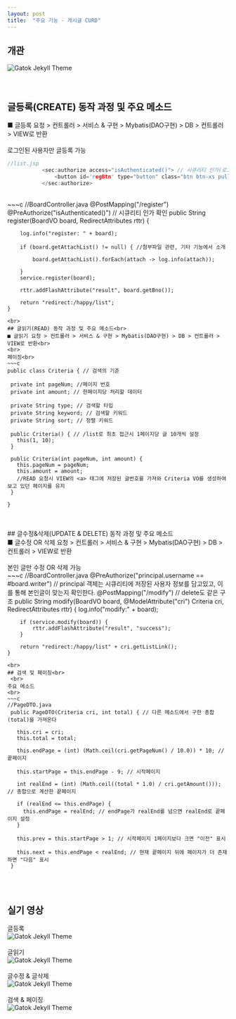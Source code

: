 ```yaml
---
layout: post
title:  "주요 기능 - 게시글 CURD"
---
```

## 개관

 ![Gatok Jekyll Theme]({{site.baseurl}}/images/3-1.PNG)<br>
<br>
<br>
## 글등록(CREATE) 동작 과정 및 주요 메소드<br>
 ■ 글등록 요청 > 컨트롤러 > 서비스 & 구현 > Mybatis(DAO구현) > DB > 컨트롤러 > VIEW로 반환<br> 
 <br>
 로그인된 사용자만 글등록 가능<br>
 ~~~c
//list.jsp
			<sec:authorize access="isAuthenticated()"> // 시큐리티 인가(로그인)가 확인되면 버튼이 나타남
				<button id='regBtn' type="button" class="btn btn-xs pull-right">글쓰기</button>
			</sec:authorize>	
 ~~~
 <br>
 ~~~c
 //BoardController.java
 @PostMapping("/register")
	@PreAuthorize("isAuthenticated()") // 시큐리티 인가 확인
	public String register(BoardVO board, RedirectAttributes rttr) {

		log.info("register: " + board);

		if (board.getAttachList() != null) { //첨부파일 관련, 기타 기능에서 소개

			board.getAttachList().forEach(attach -> log.info(attach));

		}
		service.register(board);

		rttr.addFlashAttribute("result", board.getBno());

		return "redirect:/happy/list";
	} 
 ~~~
<br>
## 글읽기(READ) 동작 과정 및 주요 메소드<br>
 ■ 글읽기 요청 > 컨트롤러 > 서비스 & 구현 > Mybatis(DAO구현) > DB > 컨트롤러 > VIEW로 반환<br> 
 <br>
 페이징<br>
 ~~~c
 public class Criteria { // 검색의 기준

  private int pageNum; //페이지 번호
  private int amount; // 한페이지당 처리할 데이터
  
  private String type; // 검색할 타입
  private String keyword; // 검색할 키워드
  private String sort; // 정렬 키워드

  public Criteria() { // /list로 최초 접근시 1페이지당 글 10개씩 설정
    this(1, 10);
  }

  public Criteria(int pageNum, int amount) {
    this.pageNum = pageNum;
    this.amount = amount;
    //READ 요청시 VIEW의 <a> 태그에 저장된 글번호를 가져와 Criteria VO를 생성하여 보고 있던 페이지를 유지
  }
  
}
 ~~~
 <br>
 
<br>
## 글수정&삭제(UPDATE & DELETE) 동작 과정 및 주요 메소드<br>
 ■ 글수정 OR 삭제 요청 > 컨트롤러 > 서비스 & 구현 > Mybatis(DAO구현) > DB > 컨트롤러 > VIEW로 반환<br> 
 <br>
 본인 글만 수정 OR 삭제 가능
 <br>
 ~~~c
 //BoardController.java
 	@PreAuthorize("principal.username == #board.writer")
  // principal 객체는 시큐리티에 저장된 사용자 정보를 담고있고, 이를 통해 본인글이 맞는지 확인한다.
	@PostMapping("/modify") // delete도 같은 구조
	public String modify(BoardVO board, @ModelAttribute("cri") Criteria cri, RedirectAttributes rttr) {
		log.info("modify:" + board);

		if (service.modify(board)) {
			rttr.addFlashAttribute("result", "success");
		}

		return "redirect:/happy/list" + cri.getListLink();
	}
 ~~~
<br>
## 검색 및 페이징<br>
  <br>
 주요 메소드
 <br>
 ~~~c
 //PageDTO.java
  public PageDTO(Criteria cri, int total) { // 다른 메소드에서 구한 총합(total)을 가져온다

    this.cri = cri;
    this.total = total;

    this.endPage = (int) (Math.ceil(cri.getPageNum() / 10.0)) * 10; // 끝페이지

    this.startPage = this.endPage - 9; // 시작페이지

    int realEnd = (int) (Math.ceil((total * 1.0) / cri.getAmount())); // 총합으로 계산한 끝페이지

    if (realEnd <= this.endPage) {
      this.endPage = realEnd; // endPage가 realEnd를 넘으면 realEnd로 끝페이지 설정
    }

    this.prev = this.startPage > 1; // 시작페이지 1페이지보다 크면 "이전" 표시

    this.next = this.endPage < realEnd; // 현재 끝페이지 뒤에 페이지가 더 존재하면 "다음" 표시
  } 
 ~~~
 <br>
   <br>
  
## 실기 영상<br>
 글등록<br>
 ![Gatok Jekyll Theme]({{site.baseurl}}/images/3-1.gif)
 <br><br> 
 글읽기<br>
 ![Gatok Jekyll Theme]({{site.baseurl}}/images/3-2.gif)
 <br><br> 
 글수정 & 글삭제<br>
 ![Gatok Jekyll Theme]({{site.baseurl}}/images/3-3.gif)
 <br><br>
 검색 & 페이징<br>
 ![Gatok Jekyll Theme]({{site.baseurl}}/images/3-4.gif)
 <br><br>  
 
 
